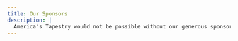 ```yaml
---
title: Our Sponsors
description: |
  America's Tapestry would not be possible without our generous sponsors. These organizations believe in the power of needlework to build connections and community, and that our project will ignite a resurgence in the art of embroidery. If you would like to discuss sponsorship opportunities, please {{< contactlink >}}get in touch{{< /contactlink >}}.
---
```

